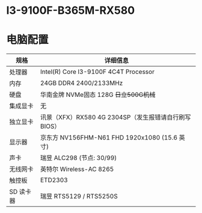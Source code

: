 # I3-9100F-B365M-RX580
# 电脑配置
<table>
<thead>
<tr>
<th>规格</th>
<th>详细信息</th>
</tr>
</thead>
<tbody>
<tr>
<td>处理器</td>
<td>Intel(R) Core I3-9100F 4C4T Processor</td>
</tr>
<tr>
<td>内存</td>
<td>24GB DDR4 2400/2133MHz</td>
</tr>
<tr>
<td>硬盘</td>
<td>华南金牌 NVMe固态 128G <del>日立500G机械</del></td>
</tr>
<tr>
<td>集成显卡</td>
<td>无</td>
</tr>
<tr>
<td>独立显卡</td>
<td>讯景（XFX）RX580 4G 2304SP（发生报错请自行刷写BIOS）</td>
</tr>
<tr>
<td>显示器</td>
<td>京东方 NV156FHM-N61 FHD 1920x1080 (15.6 英寸)</td>
</tr>
<tr>
<td>声卡</td>
<td>瑞昱 ALC298 (节点: 30/99)</td>
</tr>
<tr>
<td>无线网卡</td>
<td>英特尔 Wireless-AC 8265</td>
</tr>
<tr>
<td>触控板</td>
<td>ETD2303</td>
</tr>
<tr>
<td>SD 读卡器</td>
<td>瑞昱 RTS5129 / RTS5250S</td>
</tr>
</tbody>
</table>
